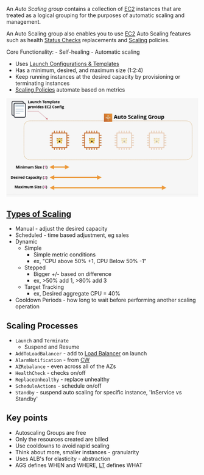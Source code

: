 An _Auto Scaling group_ contains a collection of [EC2](../EC2.md) instances that are treated as a logical grouping for the purposes of automatic scaling and management. 

An Auto Scaling group also enables you to use [EC2](../EC2.md) Auto Scaling features such as health [Status Checks](../Status%20Checks.md) replacements and [Scaling](../Scaling.md) policies. 

Core Functionality:
	- Self-healing
	- Automatic scaling
- Uses [Launch Configurations & Templates](../Launch%20Configurations%20&%20Templates.md)
- Has a minimum, desired, and maximum size (1:2:4)
- Keep running instances at the desired capacity by provisioning or terminating instances
- [Scaling Policies](Scaling%20Policies.md) automate based on metrics

![Pasted image 20250412220200.png](_atts/Pasted%20image%2020250412220200.png)

## [Types of Scaling](Scaling%20Policies.md)
- Manual - adjust the desired capacity
- Scheduled - time based adjustment, eg sales
- Dynamic
	- Simple
		- Simple metric conditions
		- ex, "CPU above 50% +1, CPU Below 50% -1"
	- Stepped
		- Bigger +/- based on difference
		- ex, >50% add 1, >80% add 3
	- Target Tracking
		- ex, Desired aggregate CPU = 40%
- Cooldown Periods - how long to wait before performing another scaling operation

## Scaling Processes
- `Launch` and `Terminate`
	- Suspend and Resume
- `AddToLoadBalancer` - add to [Load Balancer](../../../Network/ELB/ASG%20+%20Load%20Balancers.md) on launch
- `AlarmNotification` - from [CW](../../../Messages-Logs/CW/CW.md)
- `AZRebalance` - even across all of the AZs
- `HealthCheck` - checks on/off
- `ReplaceUnhealthy` - replace unhealthy
- `ScheduleActions` - schedule on/off
- `Standby` - suspend auto scaling for specific instance, 'InService vs Standby'

## Key points
- Autoscaling Groups are free
- Only the resources created are billed
- Use cooldowns to avoid rapid scaling
- Think about more, smaller instances - granularity
- Uses ALB's for elasticity - abstraction
- AGS defines WHEN and WHERE, [LT](../Launch%20Configurations%20&%20Templates.md) defines WHAT